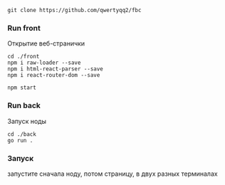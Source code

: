     git clone https://github.com/qwertyqq2/fbc

### Run front

Открытие веб-странички

    cd ./front
    npm i raw-loader --save
    npm i html-react-parser --save
    npm i react-router-dom --save
    
    npm start

### Run back

Запуск ноды

    cd ./back
    go run .


### Запуск

запустите сначала ноду, потом страницу, в двух разных терминалах
